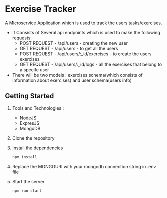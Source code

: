 # Exercise Tracker
A Microservice Application which is used to track the users tasks/exercises.
- It Consists of Several api endpoints which is used to make the following requests:
    - POST REQUEST - /api/users - creating the new user
    - GET REQUEST - /api/users - to get all the users
    - POST REQUEST - /api/users/:_id/exercises - to create the users exercises
    - GET REQUEST - /api/users/:_id/logs - all the exercises that belong to a specifc user
- There will be two models : exercises schema(which consists of information about exercises) and user schema(users info)


## Getting Started

1. Tools and Technologies :
     - NodeJS
     - ExpresJS
     - MongoDB
2. Clone the repository
3. Install the dependencies
   
   ```sh
   npm install
4. Replace the MONGOURI with your mongodb connection string in .env file   
5. Start the server

   ```sh
   npm run start
   ```




